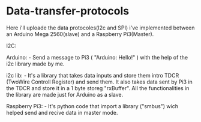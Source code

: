 # Data-transfer-protocols

Here i'll uploade the data protocoles(I2c and SPI) i've implemented between an Arduino Mega 2560(slave) and a Raspberry Pi3(Master).

I2C:

Arduino: - Send a message to Pi3 ( "Arduino: Hello!" ) with the help of the i2c library made by me.

i2c lib: - It's a library that takes data inputs and store them intro TDCR (TwoWire Controll Register) and send them.
            It also takes data sent by Pi3 in the TDCR and store it in a 1 byte storeg "rxBuffer".
            All the functionalities in the library are made just for Arduino as a slave.
            
Raspberry Pi3: - It's python code that import a library ("smbus") wich helped send and recive data in master mode.
                     
